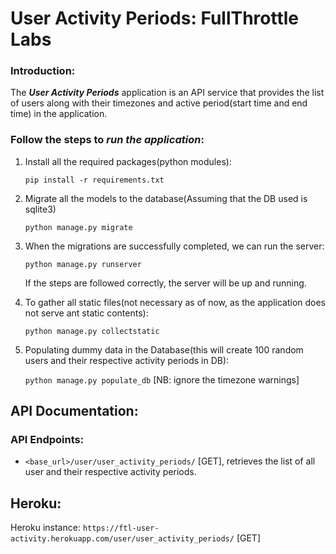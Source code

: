 # User Activity Periods: FullThrottle Labs

### Introduction:
The _**User Activity Periods**_ application is an API service that provides the list of users along with their timezones and active period(start time and end time) in the application.

### Follow the steps to _run the application_:

1. Install all the required packages(python modules):

    ```pip install -r requirements.txt```

2. Migrate all the models to the database(Assuming that the DB used is sqlite3)
 
    ```python manage.py migrate```
    
3. When the migrations are successfully completed, we can run the server:

    ```python manage.py runserver```
    
    If the steps are followed correctly, the server will be up and running.
 
 4. To gather all static files(not necessary as of now, as the application does not serve ant static contents):
   
    ```python manage.py collectstatic```
    
 5. Populating dummy data in the Database(this will create 100 random users and their respective activity periods in DB):
    
    ```python manage.py populate_db``` [NB: ignore the timezone warnings]
 
 ## API Documentation:
 ### API Endpoints:
  - ```<base_url>/user/user_activity_periods/``` [GET], retrieves the list of all user and their respective activity periods.
 
 ## Heroku:
 Heroku instance: ```https://ftl-user-activity.herokuapp.com/user/user_activity_periods/``` [GET]

